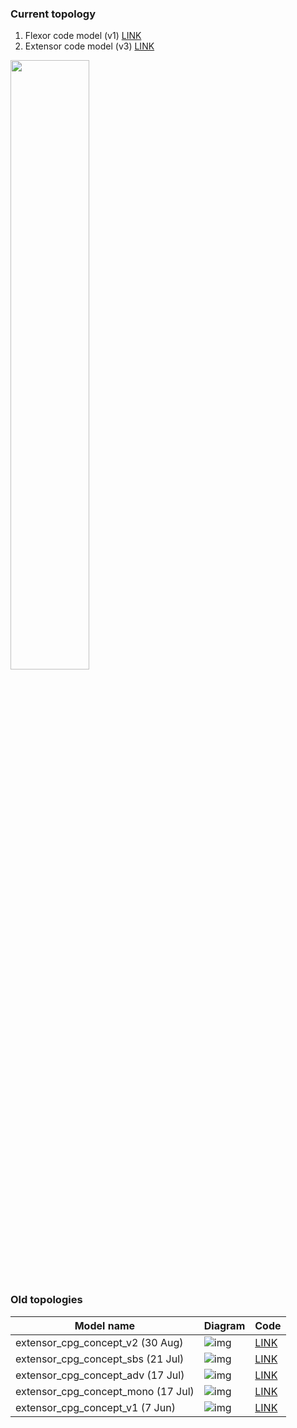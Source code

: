 ### Current topology

1. Flexor code model (v1) [LINK](src/topologies/flexor_v1.py)
2. Extensor code model (v3) [LINK](src/topologies/extensor_v3.py)

<img width="50%" src="https://raw.githubusercontent.com/research-team/memristive-spinal-cord/master/doc/diagram/cpg_generator_FE.png"/>


### Old topologies

Model name | Diagram | Code
-------|--------|---------
extensor_cpg_concept_v2 (30 Aug)| ![img](diagrams/extensor_v2.png) |  [LINK](src/topologies/extensor_v2.py)
extensor_cpg_concept_sbs (21 Jul)| ![img]() |  [LINK](src/topologies/extensor_cpg_concept_sbs.py)
extensor_cpg_concept_adv (17 Jul)| ![img](https://raw.githubusercontent.com/research-team/memristive-spinal-cord/master/NEST/second_level/diagrams/new_cpg_concept_adv.png) | [LINK](src/topologies/extensor_cpg_concept_adv.py)
extensor_cpg_concept_mono (17 Jul)| ![img]() |  [LINK](src/topologies/extensor_cpg_concept_mono.py)
extensor_cpg_concept_v1 (7 Jun) | ![img]() |  [LINK](src/topologies/extensor_cpg_concept.py)